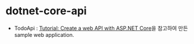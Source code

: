 # dotnet-core-api
- TodoApi : [Tutorial: Create a web API with ASP.NET Core](https://docs.microsoft.com/en-us/aspnet/core/tutorials/first-web-api?view=aspnetcore-6.0&tabs=visual-studio-code)을 참고하여 만든 sample web application.
